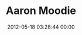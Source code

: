 ---
title: "Aaron Moodie"
date: 2012-05-18 03:28:44 00:00
permalink: /aaronmoodie
twitter: "aaronmoodie"
likes: [148,137,179,282,301,302,344,350,352,353,354,355,356,357,431,853,1139,1012,630,1306,1393,398]
id: 187
gravatar: "http://www.gravatar.com/avatar/813228f2170d064d48d9a4ac86993166"
---